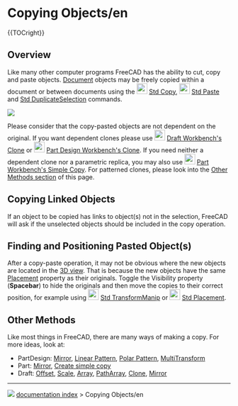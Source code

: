 # Copying Objects/en
{{TOCright}}

## Overview

Like many other computer programs FreeCAD has the ability to cut, copy and paste objects. [Document](Document_structure.md) objects may be freely copied within a document or between documents using the <img alt="" src=images/Std_Copy.svg  style="width:24px;"> [Std Copy](Std_Copy.md), <img alt="" src=images/Std_Paste.svg  style="width:24px;"> [Std Paste](Std_Paste.md) and [Std DuplicateSelection](Std_DuplicateSelection.md) commands.

![](images/Copy_past_duplicate.png )

Please consider that the copy-pasted objects are not dependent on the original. If you want dependent clones please use <img alt="" src=images/Draft_Clone.svg  style="width:24px;"> [Draft Workbench\'s Clone](Draft_Clone.md) or <img alt="" src=images/PartDesign_Clone.svg  style="width:24px;"> [Part Design Workbench\'s Clone](PartDesign_Clone.md). If you need neither a dependent clone nor a parametric replica, you may also use <img alt="" src=images/Part_SimpleCopy.svg  style="width:24px;"> [ Part Workbench\'s Simple Copy](Part_SimpleCopy.md). For patterned clones, please look into the [ Other Methods section](Copying_Objects#Other_Methods.md) of this page.

## Copying Linked Objects 

If an object to be copied has links to object(s) not in the selection, FreeCAD will ask if the unselected objects should be included in the copy operation.

## Finding and Positioning Pasted Object(s) 

After a copy-paste operation, it may not be obvious where the new objects are located in the [3D view](3D_view.md). That is because the new objects have the same [Placement](Placement.md) property as their originals. Toggle the Visibility property (**Spacebar**) to hide the originals and then move the copies to their correct position, for example using <img alt="" src=images/Std_TransformManip.svg  style="width:24px;"> [Std TransformManip](Std_TransformManip.md) or <img alt="" src=images/Std_Placement.svg  style="width:24px;"> [Std Placement](Std_Placement.md).

## Other Methods 

Like most things in FreeCAD, there are many ways of making a copy. For more ideas, look at:

-   PartDesign: [Mirror](PartDesign_Mirrored.md), [Linear Pattern](PartDesign_LinearPattern.md), [Polar Pattern](PartDesign_PolarPattern.md), [MultiTransform](PartDesign_MultiTransform.md)
-   Part: [Mirror](Part_Mirror.md), [Create simple copy](Part_SimpleCopy.md)
-   Draft: [Offset](Draft_Offset.md), [Scale](Draft_Scale.md), [Array](Draft_OrthoArray.md), [PathArray](Draft_PathArray.md), [Clone](Draft_Clone.md), [Mirror](Draft_Mirror.md)



---
![](images/Button_right.svg) [documentation index](../README.md) > Copying Objects/en
